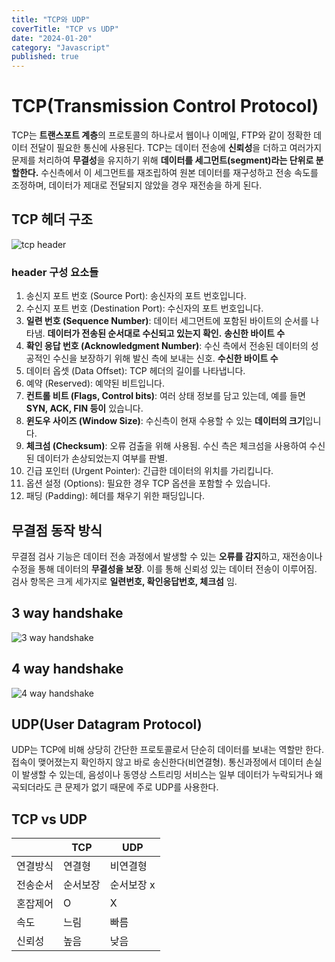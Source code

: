 ```yaml
---
title: "TCP와 UDP"
coverTitle: "TCP vs UDP"
date: "2024-01-20"
category: "Javascript"
published: true
---
```


# TCP(Transmission Control Protocol)

TCP는 **트랜스포트 계층**의 프로토콜의 하나로서 웹이나 이메일, FTP와 같이 정확한 데이터 전달이 필요한 통신에 사용된다. TCP는 데이터 전송에 **신뢰성**을 더하고 여러가지 문제를 처리하여 **무결성**을 유지하기 위해 **데이터를 세그먼트(segment)라는 단위로 분할한다.** 수신측에서 이 세그먼트를 재조립하여 원본 데이터를 재구성하고 전송 속도를 조정하며, 데이터가 제대로 전달되지 않았을 경우 재전송을 하게 된다.

## TCP 헤더 구조

![tcp header](/imgs/blog/posts/tcp-udp/tcp_header.png)

### header 구성 요소들

1. 송신지 포트 번호 (Source Port): 송신자의 포트 번호입니다.
2. 수신지 포트 번호 (Destination Port): 수신자의 포트 번호입니다.
3. **일련 번호 (Sequence Number)**: 데이터 세그먼트에 포함된 바이트의 순서를 나타냄. **데이터가 전송된 순서대로 수신되고 있는지 확인.** **송신한 바이트 수**
4. **확인 응답 번호 (Acknowledgment Number)**: 수신 측에서 전송된 데이터의 성공적인 수신을 보장하기 위해 발신 측에 보내는 신호. **수신한 바이트 수**
5. 데이터 옵셋 (Data Offset): TCP 헤더의 길이를 나타냅니다.
6. 예약 (Reserved): 예약된 비트입니다.
7. **컨트롤 비트 (Flags, Control bits)**: 여러 상태 정보를 담고 있는데, 예를 들면 **SYN, ACK, FIN 등이** 있습니다.
8. **윈도우 사이즈 (Window Size)**: 수신측이 현재 수용할 수 있는 **데이터의 크기**입니다.
9. **체크섬 (Checksum)**: 오류 검출을 위해 사용됨. 수신 측은 체크섬을 사용하여 수신된 데이터가 손상되었는지 여부를 판별.
10. 긴급 포인터 (Urgent Pointer): 긴급한 데이터의 위치를 가리킵니다.
11. 옵션 설정 (Options): 필요한 경우 TCP 옵션을 포함할 수 있습니다.
12. 패딩 (Padding): 헤더를 채우기 위한 패딩입니다.

## 무결점 동작 방식

무결점 검사 기능은 데이터 전송 과정에서 발생할 수 있는 **오류를 감지**하고, 재전송이나 수정을 통해 데이터의 **무결성을 보장**. 이를 통해 신뢰성 있는 데이터 전송이 이루어짐. 검사 항목은 크게 세가지로 **일련번호, 확인응답번호, 체크섬** 임.

## 3 way handshake

![3 way handshake](/imgs/blog/posts/tcp-udp/handshake3.png)

## 4 way handshake

![4 way handshake](/imgs/blog/posts/tcp-udp/handshake4.png)

## UDP(User Datagram Protocol)

UDP는 TCP에 비해 상당히 간단한 프로토콜로서 단순히 데이터를 보내는 역할만 한다. 접속이 맺어졌는지 확인하지 않고 바로 송신한다(비연결형). 통신과정에서 데이터 손실이 발생할 수 있는데, 음성이나 동영상 스트리밍 서비스는 일부 데이터가 누락되거나 왜곡되더라도 큰 문제가 없기 때문에 주로 UDP를 사용한다.

## TCP vs UDP

|          | TCP      | UDP        |
| -------- | -------- | ---------- |
| 연결방식 | 연결형   | 비연결형   |
| 전송순서 | 순서보장 | 순서보장 x |
| 혼잡제어 | O        | X          |
| 속도     | 느림     | 빠름       |
| 신뢰성   | 높음     | 낮음       |

